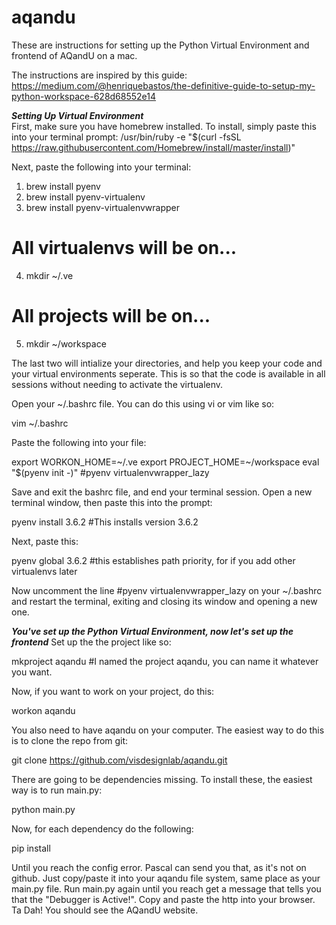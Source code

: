 # aqandu
These are instructions for setting up the Python Virtual Environment and frontend of AQandU on a mac. 

The instructions are inspired by this guide: 
  https://medium.com/@henriquebastos/the-definitive-guide-to-setup-my-python-workspace-628d68552e14
  
***Setting Up Virtual Environment***  
First, make sure you have homebrew installed. To install, simply paste this into your terminal prompt:
  /usr/bin/ruby -e "$(curl -fsSL https://raw.githubusercontent.com/Homebrew/install/master/install)"

Next, paste the following into your terminal:
  1. brew install pyenv
  2. brew install pyenv-virtualenv
  3. brew install pyenv-virtualenvwrapper

# All virtualenvs will be on...

  4. mkdir ~/.ve 
  
# All projects will be on...

  5. mkdir ~/workspace
  
The last two will intialize your directories, and help you keep your code and your virtual environments seperate. 
This is so that the code is available in all sessions without needing to activate the virtualenv.

Open your ~/.bashrc file. You can do this using vi or vim like so:

  vim ~/.bashrc 

Paste the following into your file:

  export WORKON_HOME=~/.ve
  export PROJECT_HOME=~/workspace
  eval "$(pyenv init -)"
  #pyenv virtualenvwrapper_lazy
  
Save and exit the bashrc file, and end your terminal session. Open a new terminal window, then paste this into the prompt:

  pyenv install 3.6.2 #This installs version 3.6.2
  
Next, paste this:

  pyenv global 3.6.2 #this establishes path priority, for if you add other virtualenvs later
  
Now uncomment the line #pyenv virtualenvwrapper_lazy on your ~/.bashrc and restart the terminal, exiting and closing its window and opening a new one.

***You've set up the Python Virtual Environment, now let's set up the frontend***
Set up the the project like so:

  mkproject aqandu #I named the project aqandu, you can name it whatever you want. 
  
Now, if you want to work on your project, do this:

  workon aqandu
  
You also need to have aqandu on your computer.
The easiest way to do this is to clone the repo from git:

  git clone https://github.com/visdesignlab/aqandu.git
  
There are going to be dependencies missing. To install these, the easiest way is to run main.py:

  python main.py
  
Now, for each dependency do the following:

  pip install <name of dependency>
  
Until you reach the config error. Pascal can send you that, as it's not on github. Just copy/paste it into your aqandu file system, same place as your main.py file.
Run main.py again until you reach get a message that tells you that the "Debugger is Active!". Copy and paste the http into your browser. Ta Dah! You should see the AQandU website. 


